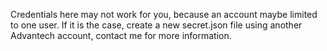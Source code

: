 Credentials here may not work for you, because an account maybe limited to one user.
If it is the case, create a new secret.json file using another Advantech account, contact me for more information.
